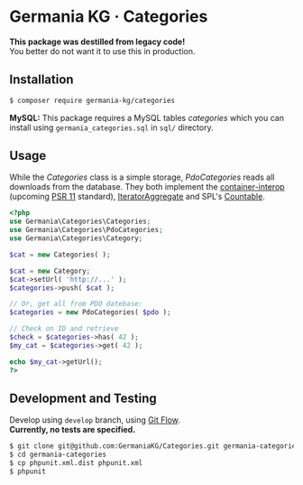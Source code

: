 # Germania KG · Categories

**This package was destilled from legacy code!**   
You better do not want it to use this in production.


## Installation

```bash
$ composer require germania-kg/categories
```

**MySQL:** This package requires a MySQL tables *categories* which you can install using `germania_categories.sql` in `sql/` directory.


## Usage

While the *Categories* class is a simple storage, *PdoCategories* reads all downloads from the database. They both implement the [container-interop](https://github.com/container-interop/container-interop) (upcoming [PSR 11](https://github.com/php-fig/fig-standards/blob/master/proposed/container.md) standard), [IteratorAggregate](http://php.net/manual/de/class.iteratoraggregate.php) and SPL's [Countable](http://php.net/manual/de/class.countable.php). 

```php
<?php
use Germania\Categories\Categories;
use Germania\Categories\PdoCategories;
use Germania\Categories\Category;

$cat = new Categories( );

$cat = new Category;
$cat->setUrl( 'http://...' );
$categories->push( $cat );

// Or, get all from PDO datebase:
$categories = new PdoCategories( $pdo );

// Check on ID and retrieve
$check = $categories->has( 42 );
$my_cat = $categories->get( 42 );

echo $my_cat->getUrl();
?>
```


## Development and Testing

Develop using `develop` branch, using [Git Flow](https://github.com/nvie/gitflow).   
**Currently, no tests are specified.**

```bash
$ git clone git@github.com:GermaniaKG/Categories.git germania-categories
$ cd germania-categories
$ cp phpunit.xml.dist phpunit.xml
$ phpunit
```
